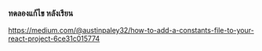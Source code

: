 ### ทดลองแก้ไข หลังเรียน

https://medium.com/@austinpaley32/how-to-add-a-constants-file-to-your-react-project-6ce31c015774
